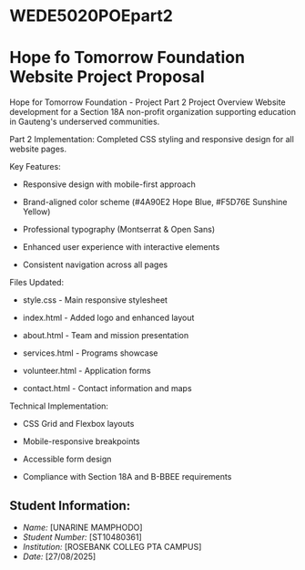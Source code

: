 # WEDE5020POEpart2
# Hope fo Tomorrow Foundation Website Project Proposal

Hope for Tomorrow Foundation - Project Part 2
Project Overview
Website development for a Section 18A non-profit organization supporting education in Gauteng's underserved communities.


Part 2 Implementation:
Completed CSS styling and responsive design for all website pages.

Key Features:
- Responsive design with mobile-first approach

- Brand-aligned color scheme (#4A90E2 Hope Blue, #F5D76E Sunshine Yellow)

- Professional typography (Montserrat & Open Sans)

- Enhanced user experience with interactive elements

- Consistent navigation across all pages

Files Updated:
- style.css - Main responsive stylesheet

- index.html - Added logo and enhanced layout

- about.html - Team and mission presentation

- services.html - Programs showcase

- volunteer.html - Application forms

- contact.html - Contact information and maps

Technical Implementation:
- CSS Grid and Flexbox layouts

- Mobile-responsive breakpoints

- Accessible form design

- Compliance with Section 18A and B-BBEE requirements

## Student Information:
- *Name:* [UNARINE MAMPHODO]
- *Student Number:* [ST10480361]
- *Institution:* [ROSEBANK COLLEG PTA CAMPUS]
- *Date:* [27/08/2025]



